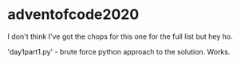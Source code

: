 # adventofcode2020

I don't think I've got the chops for this one for the full list but hey ho.

'day1part1.py' - brute force python approach to the solution. Works.
